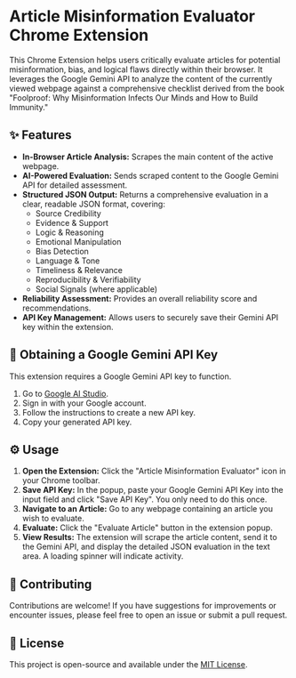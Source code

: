 # Article Misinformation Evaluator Chrome Extension

This Chrome Extension helps users critically evaluate articles for potential misinformation, bias, and logical flaws directly within their browser. It leverages the Google Gemini API to analyze the content of the currently viewed webpage against a comprehensive checklist derived from the book "Foolproof: Why Misinformation Infects Our Minds and How to Build Immunity."

## ✨ Features

* **In-Browser Article Analysis:** Scrapes the main content of the active webpage.
* **AI-Powered Evaluation:** Sends scraped content to the Google Gemini API for detailed assessment.
* **Structured JSON Output:** Returns a comprehensive evaluation in a clear, readable JSON format, covering:
  * Source Credibility
  * Evidence & Support
  * Logic & Reasoning
  * Emotional Manipulation
  * Bias Detection
  * Language & Tone
  * Timeliness & Relevance
  * Reproducibility & Verifiability
  * Social Signals (where applicable)
* **Reliability Assessment:** Provides an overall reliability score and recommendations.
* **API Key Management:** Allows users to securely save their Gemini API key within the extension.

## 🔑 Obtaining a Google Gemini API Key

This extension requires a Google Gemini API key to function.

1. Go to [Google AI Studio](https://aistudio.google.com/).
2. Sign in with your Google account.
3. Follow the instructions to create a new API key.
4. Copy your generated API key.

## ⚙️ Usage

1. **Open the Extension:** Click the "Article Misinformation Evaluator" icon in your Chrome toolbar.
2. **Save API Key:** In the popup, paste your Google Gemini API Key into the input field and click "Save API Key". You only need to do this once.
3. **Navigate to an Article:** Go to any webpage containing an article you wish to evaluate.
4. **Evaluate:** Click the "Evaluate Article" button in the extension popup.
5. **View Results:** The extension will scrape the article content, send it to the Gemini API, and display the detailed JSON evaluation in the text area. A loading spinner will indicate activity.


## 🤝 Contributing

Contributions are welcome! If you have suggestions for improvements or encounter issues, please feel free to open an issue or submit a pull request.

## 📄 License

This project is open-source and available under the [MIT License](https://www.google.com/search?q=LICENSE).
